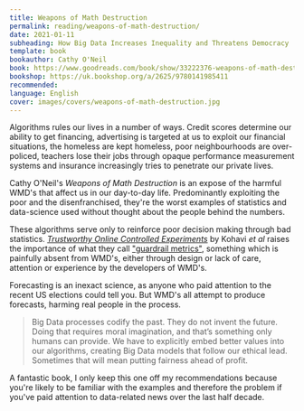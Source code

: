 ```yaml
---
title: Weapons of Math Destruction
permalink: reading/weapons-of-math-destruction/
date: 2021-01-11
subheading: How Big Data Increases Inequality and Threatens Democracy
template: book
bookauthor: Cathy O'Neil
book: https://www.goodreads.com/book/show/33222376-weapons-of-math-destruction
bookshop: https://uk.bookshop.org/a/2625/9780141985411
recommended: 
language: English
cover: images/covers/weapons-of-math-destruction.jpg
---
```


Algorithms rules our lives in a number of ways. Credit scores determine our ability to get financing, advertising is targeted at us to exploit our financial situations, the homeless are kept homeless, poor neighbourhoods are over-policed, teachers lose their jobs through opaque performance measurement systems and insurance increasingly tries to penetrate our private lives.

Cathy O'Neil's *Weapons of Math Destruction* is an expose of the harmful WMD's that affect us in our day-to-day life. Predominantly exploiting the poor and the disenfranchised, they're the worst examples of statistics and data-science used without thought about the people behind the numbers.

These algorithms serve only to reinforce poor decision making through bad statistics. [*Trustworthy Online Controlled Experiments*](https://www.jacquescorbytuech.com/reading/trustworthy-online-controlled-experiments) by Kohavi *et al* raises the importance of what they call ["guardrail metrics"](https://www.linkedin.com/pulse/guardrail-metrics-ab-tests-ronny-kohavi/), something which is painfully absent from WMD's, either through design or lack of care, attention or experience by the developers of WMD's.

Forecasting is an inexact science, as anyone who paid attention to the recent US elections could tell you. But WMD's all attempt to produce forecasts, harming real people in the process.

> Big Data processes codify the past. They do not invent the future. Doing that requires moral imagination, and that’s something only humans can provide. We have to explicitly embed better values into our algorithms, creating Big Data models that follow our ethical lead. Sometimes that will mean putting fairness ahead of profit.

A fantastic book, I only keep this one off my recommendations because you're likely to be familiar with the examples and therefore the problem if you've paid attention to data-related news over the last half decade.